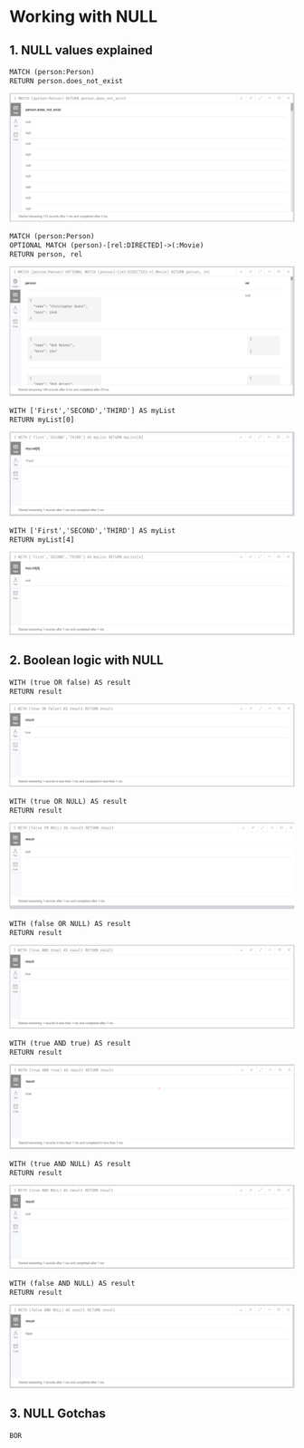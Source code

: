 # Working with NULL

## 1. NULL values explained

```
MATCH (person:Person)
RETURN person.does_not_exist
```

![NULL](https://github.com/aman7797/super-pancake/blob/master/Neo4j/img/null1.png)

```
MATCH (person:Person)
OPTIONAL MATCH (person)-[rel:DIRECTED]->(:Movie)
RETURN person, rel
```

![NULL](https://github.com/aman7797/super-pancake/blob/master/Neo4j/img/null2.png)

```
WITH ['First','SECOND','THIRD'] AS myList
RETURN myList[0]
```

![NULL](https://github.com/aman7797/super-pancake/blob/master/Neo4j/img/null3.png)

```
WITH ['First','SECOND','THIRD'] AS myList
RETURN myList[4]
```

![NULL](https://github.com/aman7797/super-pancake/blob/master/Neo4j/img/null4.png)


## 2. Boolean logic with NULL

```
WITH (true OR false) AS result
RETURN result
```

![NULL](https://github.com/aman7797/super-pancake/blob/master/Neo4j/img/null5.png)

```
WITH (true OR NULL) AS result
RETURN result
```

![NULL](https://github.com/aman7797/super-pancake/blob/master/Neo4j/img/null6.png)

```
WITH (false OR NULL) AS result
RETURN result
```

![NULL](https://github.com/aman7797/super-pancake/blob/master/Neo4j/img/null7.png)

```
WITH (true AND true) AS result
RETURN result
```

![NULL](https://github.com/aman7797/super-pancake/blob/master/Neo4j/img/null8.png)

```
WITH (true AND NULL) AS result
RETURN result
```

![NULL](https://github.com/aman7797/super-pancake/blob/master/Neo4j/img/null9.png)

```
WITH (false AND NULL) AS result
RETURN result
```

![NULL](https://github.com/aman7797/super-pancake/blob/master/Neo4j/img/null10.png)

## 3. NULL Gotchas

`BOR`

